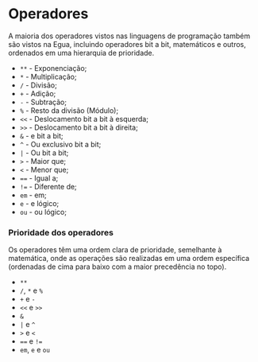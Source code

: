 # Operadores

A maioria dos operadores vistos nas linguagens de programação também são vistos na Egua, incluindo operadores bit a bit, matemáticos e outros, ordenados em uma hierarquia de prioridade.

- `**` - Exponenciação;
- `*` - Multiplicação;
- `/` - Divisão;
- `+` - Adição;
- `-` - Subtração;
- `%` - Resto da divisão (Módulo);
- `<<` - Deslocamento bit a bit à esquerda;
- `>>` - Deslocamento bit a bit à direita;
- `&` - e bit a bit;
- `^` - Ou exclusivo bit a bit;
- `|` - Ou bit a bit;
- `>` - Maior que;
- `<` - Menor que;
- `==` - Igual a;
- `!=` - Diferente de;
- `em` - em;
- `e` - e lógico;
- `ou` - ou lógico;

### Prioridade dos operadores

Os operadores têm uma ordem clara de prioridade, semelhante à matemática, onde as operações são realizadas em uma ordem específica (ordenadas de cima para baixo com a maior precedência no topo).

- `**`
- `/`, `*` e `%`
- `+` e `-`
- `<<` e `>>`
- `&`
- `|` e `^`
- `>` e `<`
- `==` e `!=`
- `em`, `e` e `ou`
